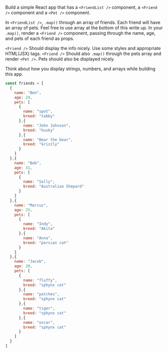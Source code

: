 Build a simple React app that has a `<FriendList />` component, a `<Friend />` component and a `<Pet />` component.

In `<FriendList />`, `.map()` through an array of friends. Each friend will have an array of pets. Feel free to use array at the bottom of this write up. In your `.map()`, render a `<Friend />` component, passing through the name, age, and pets of each friend as props.

`<Friend />` Should display the info nicely. Use some styles and appropriate HTML(JSX) tags. `<Friend />` Should also `.map()` through the pets array and render `<Pet />`. Pets should also be displayed nicely.

Think about how you display strings, numbers, and arrays while building this app.

```jsx
const friends = [
  {
    name: "Ben",
    age: 29,
    pets: [
      {
        name: "spot",
        breed: "tabby"
      },{
        name: "John Johnson",
        breed: "husky"
      },{
        name: "Bear the bear",
        breed: "Grizzly"
      }
    ]
  },{
    name: "Bob",
    age: 31,
    pets: [
      {
        name: "Sally",
        breed: "Australian Shepard"
      }
    ]
  },{
    name: "Marcus",
    age: 25,
    pets: [
      {
        name: "Indy",
        breed: "Akita"
      },{
        name: "Anna",
        breed: "persian cat"
      }
    ]
  },{
    name: "Jacob",
    age: 20,
    pets: [
      {
        name: "fluffy",
        breed: "sphynx cat"
      },{
        name: "patches",
        breed: "sphynx cat"
      },{
        name: "tiger",
        breed: "sphynx cat"
      },{
        name: "oscar",
        breed: "sphynx cat"
      }
    ]
  }
]

```
